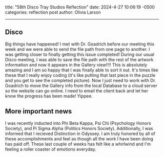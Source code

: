title:  "58th Disco Tray Studios Reflection"
date:   2024-4-27 10:06:19 -0500
categories: reflection post
author: Olivia Larson

---
## Disco 
Big things have happened! I met with Dr. Goadrich before our meeting this week and we were able to send the file path from one page to another. I was getting closer to finally getting this issue completed! During our usual Disco meeting, I was able to save the file path with the rest of the artwork information and now it appears in the Gallery view!!!! This is absolutely amazing and I am so happy that I was finally able to sort it out. It's times like these that I really enjoy coding (it's like putting that last piece in the puzzle and you get to see the completed picture). Now I just need to work with Dr. Goadrich to move the Gallery info from the local Database to a cloud server so the website can go online. I need to email the client back and let her know the progress has been made! Yippee. 

## More important news
I was recently inducted into Phi Beta Kappa, Psi Chi (Psychology Honors Society), and Pi Sigma Alpha (Politics Honors Society). Additionally, I was informed that I recieved Distinction in Odyssey. I am truly honored by all of these accomplishments and feel as though all the work I have been doing has paid off. These last couple of weeks has felt like a whirlwind and I'm feeling a roller coaster of emotions everyday.